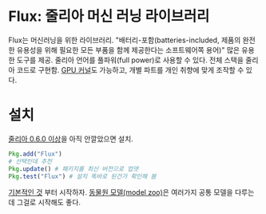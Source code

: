 # Flux: 줄리아 머신 러닝 라이브러리

Flux는 머신러닝을 위한 라이브러리.
"배터리-포함(batteries-included, 제품의 완전한 유용성을 위해 필요한 모든 부품을 함께 제공한다는 소프트웨어쪽 용어)" 많은 유용한 도구를 제공.
줄리아 언어를 풀파워(full power)로 사용할 수 있다. 전체 스택을 줄리아 코드로 구현함.
[GPU 커널](https://github.com/FluxML/CuArrays.jl)도 가능하고, 개별 파트를 개인 취향에 맞게 조작할 수 있다.

# 설치

[줄리아 0.6.0 이상](https://julialang.org/downloads/)을 아직 안깔았으면 설치.

```julia
Pkg.add("Flux")
# 선택인데 추천
Pkg.update() # 패키지를 최신 버전으로 업뎃
Pkg.test("Flux") # 설치 똑바로 된건가 확인해 봄
```

[기본적인 것](models/basics.md) 부터 시작하자.
[동물원 모델(model zoo)](https://github.com/FluxML/model-zoo/)은 여러가지 공통 모델을 다루는데 그걸로 시작해도 좋다.
